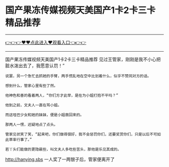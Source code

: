 # 国产果冻传媒视频天美国产1卡2卡三卡精品推荐

<hr/><a href="https://github.com/etdfr/piqi/issues/1">👉👉👉♥♥点此进入♥观看入口👈👉👉</a><hr/>

国产果冻传媒视频天美国产1卡2卡三卡精品推荐
见过王管家，刚刚是我不小心把脏水泼出去了，我愿意认罚！”

    说罢，另一个急忙去抓她的手臂，两手慌乱地在空中比划着什么，似乎不赞同对方的话。

    想到什么，管家心里有些了然。

    他神色和善的看着两人，“你们方才此举，是在为小姐打抱不平吗？”

    他到之前，文夫人一直在骂小姐。

    而这哑巴少女和她的妹妹，便是小姐救回来的。

    那两人一愣，迟疑地点了点头。

    管家见状笑了笑，“起来吧，你们做得很好，我不会惩罚你们，还要奖赏你们，只是以后不可如此草率行事了。”

    若丫头们能做的更隐蔽些，叫文夫人多吃些苦头，那他是乐见其成的。
http://hanying.sbs
    一人奖了一两银子后，管家便离开了
